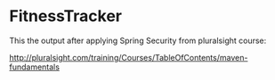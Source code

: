 FitnessTracker
==============

This the output after applying Spring Security from pluralsight course:

http://pluralsight.com/training/Courses/TableOfContents/maven-fundamentals



